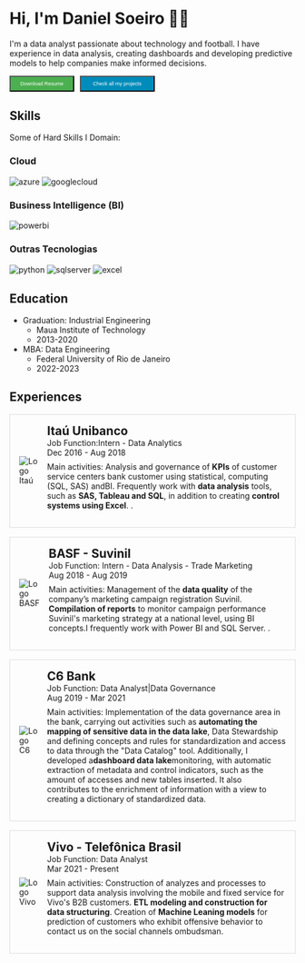 # Hi, I'm Daniel Soeiro 👋🏻
I'm a data analyst passionate about technology and football. I have experience in data analysis, creating dashboards and developing predictive models to help companies make informed decisions.

<div style="display: flex; justify-content: start; gap: 10px;margin-bottom: 30px;">
  <!-- Botão de Download para o currículo -->
  <a href="https://docs.google.com/document/d/1ydSaXk3R2Au89R1bsCFRmdE_PVZos6FD/edit?usp=sharing&ouid=116007556999460695117&rtpof=true&sd=true" download="Daniel_Soeiro_Curriculo">
    <button style="background-color: #4CAF50; color: white; padding: 7px 17px; text-align: center; text-decoration: none; display: inline-block; font-size: 9px;">
      Download Resume
    </button>
  </a>

  <!-- Botão Para Blog -->
  <a href="https://medium.com/@dpsoeiro" target="_blank">
    <button style="background-color: #008CBA; color: white; padding: 7px 21px; text-align: center; text-decoration: none; display: inline-block; font-size: 9px;">
      Check all my projects
    </button>
  </a>
</div>


## Skills
Some of Hard Skills I Domain:

<!-- Cloud -->
<div style="margin-bottom: 10px;">
  <h3>Cloud</h3>
  <div style="display: inline_block">
    <img align="center" alt="azure" src="https://img.shields.io/badge/azure-%230072C6.svg?style=for-the-badge&logo=microsoftazure&logoColor=white"/>
    <img align="center" alt="googlecloud" src="https://img.shields.io/badge/GoogleCloud-%234285F4.svg?style=for-the-badge&logo=google-cloud&logoColor=white"/>
  </div>
</div>

<!-- BI -->
<div style="margin-bottom: 10px;">
  <h3>Business Intelligence (BI)</h3>
  <div style="display: inline_block">
    <img align="center" alt="powerbi" src="https://img.shields.io/badge/PowerBI-F2C811?style=for-the-badge&logo=Power%20BI&logoColor=white"/>
  </div>
</div>

<!-- Outras tecnologias -->
<div style="margin-bottom: 30px;">
  <h3>Outras Tecnologias</h3>
  <div style="display: inline_block">
    <img align="center" alt="python" src="https://img.shields.io/badge/Python-FFD43B?style=for-the-badge&logo=python&logoColor=blue"/>
    <img align="center" alt="sqlserver" src="https://img.shields.io/badge/Microsoft_SQL_Server-CC2927?style=for-the-badge&logo=microsoft-sql-server&logoColor=white"/>
    <img align="center" alt="excel" src="https://img.shields.io/badge/Microsoft_Excel-217346?style=for-the-badge&logo=microsoft-excel&logoColor=white"/>
  </div>
</div>



## Education
-  Graduation: Industrial Engineering
   - Maua Institute of Technology 
   - 2013-2020
-  MBA: Data Engineering 
   - Federal University of Rio de Janeiro
   - 2022-2023


## Experiences
<div style="display: flex; align-items: center; border: 1px solid #ddd; padding: 16px; margin-bottom: 16px;">
    <img src="https://encrypted-tbn0.gstatic.com/images?q=tbn:ANd9GcTlUSEM56COQz0LJAzNw8q7Pgp9McpQej3kRg&s" alt="Logo Itaú" style="max-width: 80px; max-height: 80px; margin-right: 16px;"> 
    <div>
        <h2 style="margin: 0;">Itaú Unibanco</h2>
        <p style="margin: 0;">Job Function:Intern - Data Analytics </p>
        <p style="margin: 0;">Dec 2016 - Aug 2018</p>
        <p style="margin-top: 8px;">Main activities: Analysis and governance of <strong>KPIs</strong> of customer service centers
                                    bank customer using statistical, computing (SQL, SAS) andBI. Frequently work with <strong>data analysis</strong> tools, 
                                    such as <strong>SAS, Tableau and SQL</strong>, in addition to creating <strong>control systems using Excel</strong>. .</p>
    </div>
</div>

<div style="display: flex; align-items: center; border: 1px solid #ddd; padding: 16px; margin-bottom: 16px;">
    <img src="https://upload.wikimedia.org/wikipedia/commons/thumb/9/9c/BASF-Logo_bw.svg/1024px-BASF-Logo_bw.svg.png" alt="Logo BASF" style="max-width: 80px; max-height: 80px; margin-right: 16px;"> 
    <div>
        <h2 style="margin: 0;">BASF - Suvinil</h2>
        <p style="margin: 0;">Job Function: Intern - Data Analysis - Trade Marketing </p>
        <p style="margin: 0;">Aug 2018 - Aug 2019</p>
        <p style="margin-top: 8px;">Main activities: Management of the <strong>data quality</strong> of the company’s marketing campaign registration
                                    Suvinil. <strong>Compilation of reports</strong> to monitor campaign performance Suvinil's marketing strategy at a national 
                                    level, using BI concepts.I frequently work with Power BI and SQL Server. .</p>
    </div>
</div>

<div style="display: flex; align-items: center; border: 1px solid #ddd; padding: 16px; margin-bottom: 16px;">
    <img src="https://upload.wikimedia.org/wikipedia/commons/thumb/7/77/Logo_C6_Bank.svg/2560px-Logo_C6_Bank.svg.png" alt="Logo C6" style="max-width: 80px; max-height: 80px; margin-right: 16px;"> 
    <div>
        <h2 style="margin: 0;">C6 Bank</h2>
        <p style="margin: 0;">Job Function: Data Analyst|Data Governance</p>
        <p style="margin: 0;">Aug 2019 - Mar 2021</p>
        <p style="margin-top: 8px;">Main activities: Implementation of the data governance area in the bank, carrying out activities
                                   such as <strong>automating the mapping of sensitive data in the data lake</strong>, Data Stewardship 
                                   and defining concepts and rules for standardization and access to data through the "Data Catalog" tool. Additionally, I 
                                   developed a<strong>dashboard data lake</strong>monitoring, with automatic extraction of metadata and control indicators, 
                                   such as the amount of accesses and new tables inserted. It also contributes to the enrichment of information with a view to 
                                   creating a dictionary of standardized data.</p>
    </div>
</div>

<div style="display: flex; align-items: center; border: 1px solid #ddd; padding: 16px; margin-bottom: 16px;">
    <img src="https://encrypted-tbn0.gstatic.com/images?q=tbn:ANd9GcSL05qB4nRAy1LsWhalcBxyZkorp6m6qMN0Cw&s" alt="Logo Vivo" style="max-width: 80px; max-height: 80px; margin-right: 16px;"> 
    <div>
        <h2 style="margin: 0;">Vivo - Telefônica Brasil</h2>
        <p style="margin: 0;"> Job Function: Data Analyst</p>
        <p style="margin: 0;"> Mar 2021 - Present</p>
        <p style="margin-top: 8px;">Main activities: Construction of analyzes and processes to support data analysis involving the
                                    mobile and fixed service for Vivo's B2B customers. <strong>ETL modeling and construction
                                    for data structuring</strong>. Creation of <strong>Machine Leaning models</strong> for prediction
                                    of customers who exhibit offensive behavior to contact us on the social channels ombudsman. </p>
    </div>
</div>
